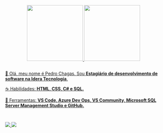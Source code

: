 <div align="center">
  <a href="https://github.com/pedrogchagas">
  <img height="180em" src="https://github-readme-stats.vercel.app/api?username=pedrogchagas&show_icons=true&theme=tokyonight&include_all_commits=true&count_private=true"/>
  <img height="180em" src="https://github-readme-stats.vercel.app/api/top-langs/?username=pedrogchagas&layout=compact&langs_count=7&theme=tokyonight"/>
</div>

  ##
  
<p align="left"> 
 🖖 Olá, meu nome é Pedro Chagas. Sou <strong>Estagiário de desenvolvimento de software na Idera Tecnologia</strong>.
</p>

<p align="left">
 ☕ Habilidades: <strong>HTML, CSS, C# e SQL.</strong>
</p>

<p align="left">
  💼 Ferramentas: <strong>VS Code, Azure Dev Ops, VS Community, Microsoft SQL Server Management Studio e GitHub.</strong>
</p>


<br>

<p align="left">
  <a href="https://www.instagram.com/pedrogchagas/" alt="Instagram">
    <img src="https://img.shields.io/badge/-Instagram-6610F2?style=for-the-badge&logo=Instagram&logoColor=FFFFFF&link=https://www.instagram.com/pedrogchagas"/>
  </a>
  
  <a href="https://www.linkedin.com/in/pedrogchagas" alt="Linkedin">
    <img src="https://img.shields.io/badge/-Linkedin-6610F2?style=for-the-badge&logo=Linkedin&logoColor=FFFFFF&link=https://www.linkedin.com/in/pedrogchagas"/>
</p>
